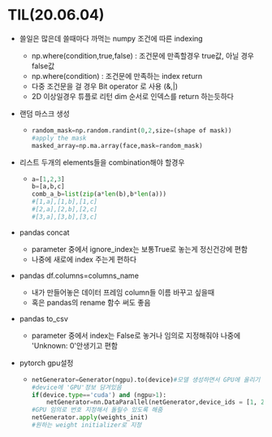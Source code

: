 # TIL(20.06.04)

- 쓸일은 많은데 쓸때마다 까먹는 numpy 조건에 따른 indexing

  - np.where(condition,true,false) : 조건문에 만족할경우 true값, 아닐 경우 false값
  - np.where(condition) : 조건문에 만족하는 index return
  - 다중 조건문을 걸 경우 Bit operator 로 사용 (&,|)
  - 2D 이상일경우 튜플로 리턴 dim 순서로 인덱스를 return 하는듯하다

- 랜덤 마스크 생성

  - ```python
    random_mask=np.random.randint(0,2,size=(shape of mask))
    #apply the mask
    masked_array=np.ma.array(face,mask=random_mask)
    ```

- 리스트 두개의 elements들을 combination해야 할경우

  - ```python
    a=[1,2,3]
    b=[a,b,c]
    comb_a_b=list(zip(a*len(b),b*len(a)))
    #[1,a],[1,b],[1,c]
    #[2,a],[2,b],[2,c]
    #[3,a],[3,b],[3,c]
    ```

- pandas concat

  - parameter 중에서  ignore_index는 보통True로 놓는게 정신건강에 편함
  - 나중에 새로에 index 주는게 편하다

- pandas df.columns=columns_name

  - 내가 만들어놓은 데이터 프레임 column들 이름 바꾸고 싶을때
  - 혹은 pandas의 rename 함수 써도 좋음

- pandas to_csv

  - parameter 중에서 index는 False로 놓거나 임의로 지정해줘야 나중에 'Unknown: 0'안생기고 편함

- pytorch gpu설정

  - ```python
    netGenerator=Generator(ngpu).to(device)#모델 생성하면서 GPU에 올리기
    #device에 'GPU'정보 담겨있음
    if(device.type=='cuda') and (ngpu>1):
        netGenerator=nn.DataParallel(netGenerator,device_ids = [1, 2, 3])
    #GPU 임의로 번호 지정해서 돌릴수 있도록 해줌
    netGenerator.apply(weights_init)
    #원하는 weight initializer로 지정
    ```

    